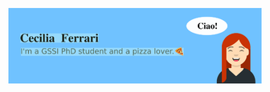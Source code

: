 
![Header](/header.png)

<!-- <a target="_blank" href="mailto:cecilia.ferrari@gssi.it">
  <img align="left" alt="Gmail" width="22px" src="https://cdn.jsdelivr.net/npm/simple-icons@v3/icons/gmail.svg" />
</a> -->

<!-- <a target="_blank" href="https://www.linkedin.com/in/cecilia-ferrari-3b045a186">
  <img align="left" alt="LinkdeIN" width="22px" src="https://cdn.jsdelivr.net/npm/simple-icons@v3/icons/linkedin.svg" />
</a>
-->



<!--
**cecilia-ferrari/cecilia-ferrari** is a ✨ _special_ ✨ repository because its `README.md` (this file) appears on your GitHub profile.
### Hi there 👋
Here are some ideas to get you started:

- 🔭 I’m currently working on ...
- 🌱 I’m currently learning ...
- 👯 I’m looking to collaborate on ...
- 🤔 I’m looking for help with ...
- 💬 Ask me about ...
- 📫 How to reach me: ...
- 😄 Pronouns: ...
- ⚡ Fun fact: ...
-->
